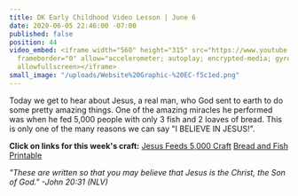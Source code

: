 ```yaml
---
title: DK Early Childhood Video Lesson | June 6
date: 2020-06-05 22:46:00 -07:00
published: false
position: 44
video_embed: <iframe width="560" height="315" src="https://www.youtube.com/embed/vyE3Db4bIsI"
  frameborder="0" allow="accelerometer; autoplay; encrypted-media; gyroscope; picture-in-picture"
  allowfullscreen></iframe>
small_image: "/uploads/Website%20Graphic-%20EC-f5c1ed.png"
---
```


Today we get to hear about Jesus, a real man, who God sent to earth to do some pretty amazing things. One of the amazing miracles he performed was when he fed 5,000 people with only 3 fish and 2 loaves of bread. This is only one of the many reasons we can say "I BELIEVE IN JESUS!".

**Click on links for this week's craft:**
[Jesus Feeds 5,000 Craft](https://drive.google.com/file/d/1EjbraqEy2Ovq0YMWgucPjEdBbw1v-Xd0/view?usp=sharing)
[Bread and Fish Printable](https://drive.google.com/file/d/17vnZrlkr2CJdPnJvE7_bHSrOa1Fn19OA/view?usp=sharing)

*"These are written so that you may believe that Jesus is the Christ, the Son of God." -John 20:31 (NLV)*